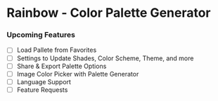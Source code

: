 # Rainbow - Color Palette Generator

### Upcoming Features

- [ ] Load Pallete from Favorites
- [ ] Settings to Update Shades, Color Scheme, Theme, and more
- [ ] Share & Export Palette Options
- [ ] Image Color Picker with Palette Generator
- [ ] Language Support
- [ ] Feature Requests

